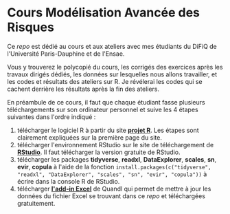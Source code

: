 
# Cours Modélisation Avancée des Risques

Ce *repo* est dédié au cours et aux ateliers avec mes étudiants du DiFiQ de l'Université Paris-Dauphine et de l'Ensae. 

Vous y trouverez le polycopié du cours, les corrigés des exercices après les travaux dirigés dédiés, les données sur lesquelles nous allons travailler, et les codes et résultats des ateliers sur R. Je révélerai les codes qui se cachent derrière les résultats après la fin des ateliers. 

En préambule de ce cours, il faut que chaque étudiant fasse plusieurs téléchargements sur son ordinateur personnel et suive les 4 étapes suivantes dans l'ordre indiqué :

1. télécharger le logiciel R à partir du site [__projet R__](https://www.r-project.org/). Les étapes sont clairement expliquées sur la première page du site.
2. télécharger l'environnement RStudio sur le site de téléchargement de [__RStudio__](https://rstudio.com/products/rstudio/download/). Il faut télécharger la version gratuite de RStudio.
3. télécharger les packages __tidyverse__, __readxl__, __DataExplorer__, __scales__, __sn__, __evir__, __copula__ à l'aide de la fonction `install.packages(c("tidyverse", "readxl", "DataExplorer", "scales", "sn", "evir", "copula"))` à écrire dans la console R de RStudio.
4. télécharger [__l'add-in Excel__](https://www.quandl.com/tools/excel) de Quandl qui permet de mettre à jour les données du fichier Excel se trouvant dans ce *repo* et téléchargées gratuitement.

